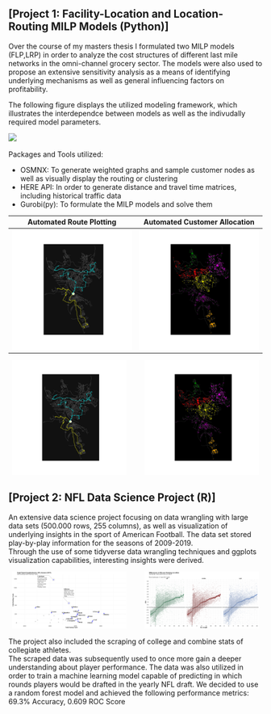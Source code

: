 ## [Project 1: Facility-Location and Location-Routing MILP Models (Python)]
Over the course of my masters thesis I formulated two MILP models (FLP,LRP) in order to analyze the cost structures of different last mile networks in the omni-channel grocery sector. The models were also used to propose an extensive sensitivity analysis as a means of identifying underlying mechanisms as well as general influencing factors on profitability.

The following figure displays the utilized modeling framework, which illustrates the interdependce between models as well as the indivudally required model parameters.

![](/images/models.svg)

Packages and Tools utilized:
* OSMNX: To generate weighted graphs and sample customer nodes as well as visually display the routing or clustering
* HERE API: In order to generate distance and travel time matrices, including historical traffic data
* Gurobi(py): To formulate the MILP models and solve them


Automated Route Plotting   |  Automated Customer Allocation
:-------------------------:|:-------------------------:
![](/images/wue_routes.svg)  |  ![](/images/color_pup_test123.svg)




<p align="center">
  <img alt="Automated Route Plotting" src="/images/wue_routes.svg" width="45%">
&nbsp; &nbsp; &nbsp; &nbsp;
  <img alt="Automated Customer Allocation" src="/images/color_pup_test123.svg" width="45%">
</p>

## [Project 2: NFL Data Science Project (R)]
An extensive data science project focusing on data wrangling with large data sets (500.000 rows, 255 columns), as well as visualization of underlying insights in the sport of American Football. The data set stored play-by-play information for the seasons of 2009-2019. \
Through the use of some tidyverse data wrangling techniques and ggplots visualization capabilities, interesting insights were derived.

<p align="center">
  <img alt="Quarterback Analysis" src="/images/QB_Analysis.png" width="45%">
&nbsp; &nbsp; &nbsp; &nbsp;
  <img alt="Expected Points Added Run Plays" src="/images/EPA_Runloc.png" width="45%">
</p>

The project also included the scraping of college and combine stats of collegiate athletes. \
The scraped data was subsequently used to once more gain a deeper understanding about player performance. The data was also utilized in order to train a machine learning model capable of predicting in which rounds players would be drafted in the yearly NFL draft.
We decided to use a random forest model and achieved the following performance metrics: 69.3% Accuracy, 0.609 ROC Score



[Project 1: Facility-Location and Location-Routing MILP Models]: https://github.com/rennerm1/thesis
[Project 2: NFL Data Science Project]: https://github.com/rennerm1/NFL-Data-Science-Project
